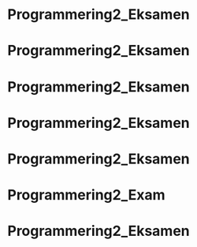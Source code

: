 # Programmering2_Eksamen
# Programmering2_Eksamen
# Programmering2_Eksamen
# Programmering2_Eksamen
# Programmering2_Eksamen
# Programmering2_Exam
# Programmering2_Eksamen
